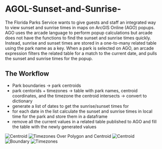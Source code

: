 # AGOL-Sunset-and-Sunrise-
The Florida Parks Service wants to give guests and staff an integrated way to view sunset and sunrise times in maps on ArcGIS Online (AGO) popups. AGO uses the arcade language to perform popup calculations but arcade does not have the functions to find the sunset and sunrise times quickly. Instead, sunrise and sunset times are stored in a one-to-many related table using the park name as a key. When a park is selected on AGO, an arcade expression filters the related table for a match to the current date, and pulls the sunset and sunrise times for the popup.

## The Workflow
* Park boundaries -> park centroids
* park centorids + timezones -> table with park names, centroid coordinates, and the timezone the centroid intersects -> convert to dictionary
* generate a list of dates to get the sunrise/sunset times for
* for each date in the list calculate the sunset and sunrise times in local time for the park and store them in a dataframe
* remove all the current values in a related table published to AGO and fill the table with the newly generated values


![Centroid](https://github.com/user-attachments/assets/25c84cff-409d-481d-9e6b-4803070b3b28)
![Timezones Over Polygon and Centroid](https://github.com/user-attachments/assets/8c8d4765-835f-4696-aa08-adc4f89c8f5f)
![Centroid](https://github.com/user-attachments/assets/5d6ff093-33cf-42f9-bfd5-16363ce361d8)
![Boundary](https://github.com/user-attachments/assets/0299f885-59ed-4628-98da-5406ae4516b4)
![Timezones](https://github.com/user-attachments/assets/8a6ed489-e63e-49aa-93b1-cce295a0d835)
